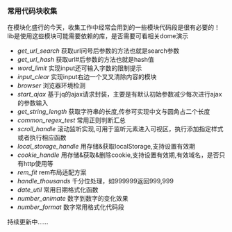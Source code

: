 ﻿### 常用代码块收集

在模块化盛行的今天，收集工作中经常会用到的一些模块代码段是很有必要的！
lib是使用这些模块可能需要依赖的库，是否需要可看相关dome演示

* *get_url_search* 获取url问号后参数的方法也就是search参数
* *get_url_hash* 获取url#后参数的方法也就是hash值
* *word_limit* 实现input还可输入字数的限制提示
* *input_clear* 实现input右边一个叉叉清除内容的模块
* *browser* 浏览器环境检测
* *start_ajax* 基于jq的ajax请求封装，主要是有默认初始参数减少每次进行ajax的参数输入
* *get_string_length* 获取字符串的长度,传参可实现中文与圆角占二个长度
* *common_regex_test* 常用正则判断汇总
* *scroll_handle* 滚动监听实现,可用于监听元素进入可视区，执行添加指定样式或者执行相应函数
* *local_storage_handle* 用存储&获取localStorage,支持设置有效期
* *cookie_handle* 用存储&获取&删除cookie,支持设置有效期,有效域名，是否只有http使用等
* *rem_fit* rem布局适配方案
* *handle_thousands* 千分位处理，如999999返回999,999
* *date_util* 常用日期格式化函数
* *number_animate* 数字到数字的变化效果
* *number_format* 数字常用格式化代码段

持续更新中......